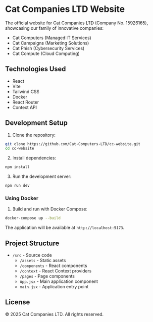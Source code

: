 # Cat Companies LTD Website

The official website for Cat Companies LTD (Company No. 15926165), showcasing our family of innovative companies:
- Cat Computers (Managed IT Services)
- Cat Campaigns (Marketing Solutions)
- Cat Phish (Cybersecurity Services)
- Cat Compute (Cloud Computing)

## Technologies Used

- React
- Vite
- Tailwind CSS
- Docker
- React Router
- Context API

## Development Setup

1. Clone the repository:
```bash
git clone https://github.com/Cat-Computers-LTD/cc-website.git
cd cc-website
```

2. Install dependencies:
```bash
npm install
```

3. Run the development server:
```bash
npm run dev
```

### Using Docker

1. Build and run with Docker Compose:
```bash
docker-compose up --build
```

The application will be available at `http://localhost:5173`.

## Project Structure

- `/src` - Source code
  - `/assets` - Static assets
  - `/components` - React components
  - `/context` - React Context providers
  - `/pages` - Page components
  - `App.jsx` - Main application component
  - `main.jsx` - Application entry point

## License

© 2025 Cat Companies LTD. All rights reserved. 